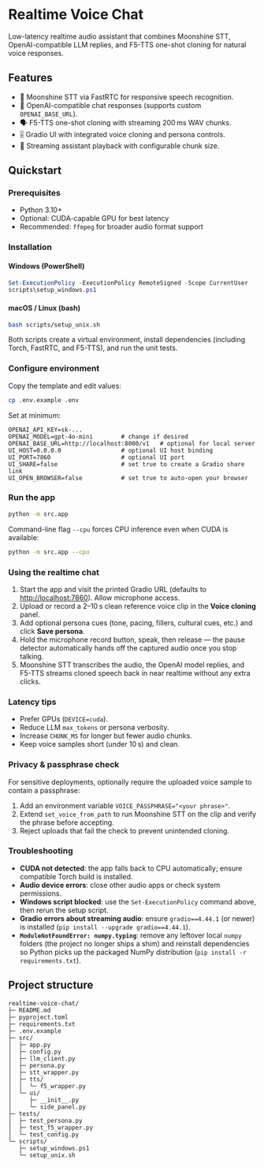 # Realtime Voice Chat

Low-latency realtime audio assistant that combines Moonshine STT, OpenAI-compatible LLM replies, and F5-TTS one-shot cloning for natural voice responses.

## Features
- 🎤 Moonshine STT via FastRTC for responsive speech recognition.
- 🤖 OpenAI-compatible chat responses (supports custom `OPENAI_BASE_URL`).
- 🗣️ F5-TTS one-shot cloning with streaming 200 ms WAV chunks.
- 🎚️ Gradio UI with integrated voice cloning and persona controls.
- 🔁 Streaming assistant playback with configurable chunk size.

## Quickstart

### Prerequisites
- Python 3.10+
- Optional: CUDA-capable GPU for best latency
- Recommended: `ffmpeg` for broader audio format support

### Installation

#### Windows (PowerShell)
```powershell
Set-ExecutionPolicy -ExecutionPolicy RemoteSigned -Scope CurrentUser
scripts\setup_windows.ps1
```

#### macOS / Linux (bash)
```bash
bash scripts/setup_unix.sh
```

Both scripts create a virtual environment, install dependencies (including Torch, FastRTC, and F5-TTS), and run the unit tests.

### Configure environment
Copy the template and edit values:

```bash
cp .env.example .env
```

Set at minimum:

```
OPENAI_API_KEY=sk-...
OPENAI_MODEL=gpt-4o-mini        # change if desired
OPENAI_BASE_URL=http://localhost:8000/v1   # optional for local server
UI_HOST=0.0.0.0                 # optional UI host binding
UI_PORT=7860                    # optional UI port
UI_SHARE=false                  # set true to create a Gradio share link
UI_OPEN_BROWSER=false           # set true to auto-open your browser
```

### Run the app
```bash
python -m src.app
```

Command-line flag `--cpu` forces CPU inference even when CUDA is available:

```bash
python -m src.app --cpu
```

### Using the realtime chat
1. Start the app and visit the printed Gradio URL (defaults to <http://localhost:7860>). Allow microphone access.
2. Upload or record a 2–10 s clean reference voice clip in the **Voice cloning** panel.
3. Add optional persona cues (tone, pacing, fillers, cultural cues, etc.) and click **Save persona**.
4. Hold the microphone record button, speak, then release — the pause detector automatically hands off the captured audio once you stop talking.
5. Moonshine STT transcribes the audio, the OpenAI model replies, and F5-TTS streams cloned speech back in near realtime without any extra clicks.

### Latency tips
- Prefer GPUs (`DEVICE=cuda`).
- Reduce LLM `max_tokens` or persona verbosity.
- Increase `CHUNK_MS` for longer but fewer audio chunks.
- Keep voice samples short (under 10 s) and clean.

### Privacy & passphrase check
For sensitive deployments, optionally require the uploaded voice sample to contain a passphrase:
1. Add an environment variable `VOICE_PASSPHRASE="<your phrase>"`.
2. Extend `set_voice_from_path` to run Moonshine STT on the clip and verify the phrase before accepting.
3. Reject uploads that fail the check to prevent unintended cloning.

### Troubleshooting
- **CUDA not detected**: the app falls back to CPU automatically; ensure compatible Torch build is installed.
- **Audio device errors**: close other audio apps or check system permissions.
- **Windows script blocked**: use the `Set-ExecutionPolicy` command above, then rerun the setup script.
- **Gradio errors about streaming audio**: ensure `gradio==4.44.1` (or newer) is installed (`pip install --upgrade gradio==4.44.1`).
- **`ModuleNotFoundError: numpy.typing`**: remove any leftover local `numpy` folders (the project no longer ships a shim) and reinstall dependencies so Python picks up the packaged NumPy distribution (`pip install -r requirements.txt`).

## Project structure
```
realtime-voice-chat/
├─ README.md
├─ pyproject.toml
├─ requirements.txt
├─ .env.example
├─ src/
│  ├─ app.py
│  ├─ config.py
│  ├─ llm_client.py
│  ├─ persona.py
│  ├─ stt_wrapper.py
│  ├─ tts/
│  │  └─ f5_wrapper.py
│  └─ ui/
│     ├─ __init__.py
│     └─ side_panel.py
├─ tests/
│  ├─ test_persona.py
│  ├─ test_f5_wrapper.py
│  └─ test_config.py
└─ scripts/
   ├─ setup_windows.ps1
   └─ setup_unix.sh
```
